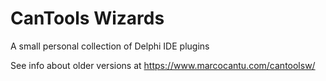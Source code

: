 # CanTools Wizards
A small personal collection of Delphi IDE plugins

See info about older versions at https://www.marcocantu.com/cantoolsw/
